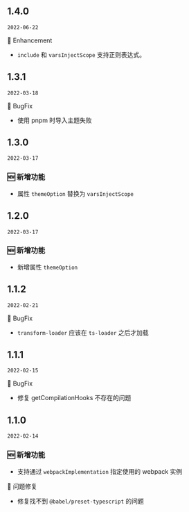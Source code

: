 ## 1.4.0

`2022-06-22`


💎 Enhancement

- `include` 和 `varsInjectScope` 支持正则表达式。
  
## 1.3.1

`2022-03-18`


🐛 BugFix

- 使用 pnpm 时导入主题失败
  
## 1.3.0

`2022-03-17`

### 🆕 新增功能

- 属性 `themeOption` 替换为  `varsInjectScope`
  
## 1.2.0

`2022-03-17`

### 🆕 新增功能

- 新增属性 `themeOption`
  
## 1.1.2

`2022-02-21`


🐛 BugFix

- `transform-loader` 应该在 `ts-loader` 之后才加载

## 1.1.1

`2022-02-15`


🐛 BugFix

- 修复 getCompilationHooks 不存在的问题

## 1.1.0

`2022-02-14`

### 🆕 新增功能

- 支持通过 `webpackImplementation` 指定使用的 webpack 实例

🐛 问题修复

- 修复找不到 `@babel/preset-typescript` 的问题
